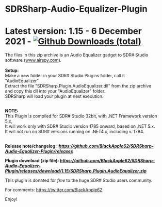 # SDRSharp-Audio-Equalizer-Plugin

# Latest version: 1.15 - 6 December 2021 - [![Github Downloads (total)](https://img.shields.io/github/downloads/BlackApple62/SDRSharp-Audio-Equalizer-Plugin/1.15/total.svg)]()

The files in this zip archive is an Audio Equalizer gadget to SDR# Studio software (www.airspy.com).<br><br>
**Setup:**<br>Make a new folder in your SDR# Studio Plugins folder, call it "AudioEqualizer"<br>Extract the file "SDRSharp.Plugin.AudioEqualizer.dll" from the zip archive and copy this dll into your "AudioEqualizer" folder.<br>
SDRSharp will load your plugin at next execution.<br><br>

**NOTE:**
<br>
This Plugin is compiled for SDR# Studio 32bit, with .NET Framework version 5.x,
<br>It will work only with SDR# Studio version 1785 onward, based on .NET 5.x.
<br>It will not run on SDR# versions running on .NET4.x, including v. 1784.<br><br>

**Release note/changelog : _https://github.com/BlackApple62/SDRSharp-Audio-Equalizer-Plugin/releases_**

**Plugin download (zip file): _https://github.com/BlackApple62/SDRSharp-Audio-Equalizer-Plugin/releases/download/1.15/SDRSharp.Plugin.AudioEqualizer.zip_**

This plugin is donated for *free* to the huge SDR# Studio users community.<br>

For comments: https://twitter.com/BlackApple62

Enjoy!
